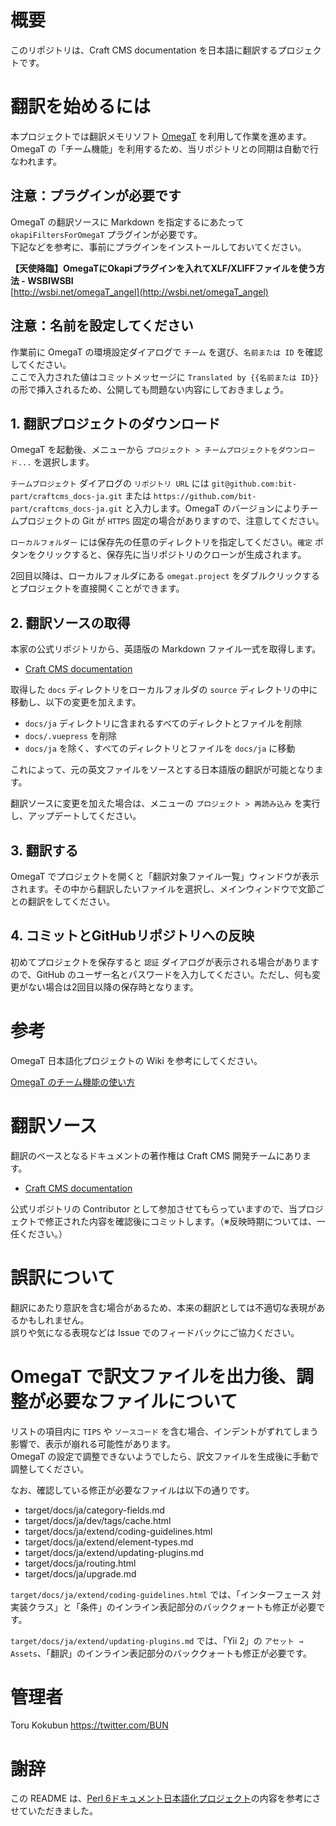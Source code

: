 # 概要

このリポジトリは、Craft CMS documentation を日本語に翻訳するプロジェクトです。

# 翻訳を始めるには

本プロジェクトでは翻訳メモリソフト [OmegaT](http://www.omegat.org/ja/omegat.html) を利用して作業を進めます。  
OmegaT の「チーム機能」を利用するため、当リポジトリとの同期は自動で行なわれます。

## 注意：プラグインが必要です

OmegaT の翻訳ソースに Markdown を指定するにあたって `okapiFiltersForOmegaT` プラグインが必要です。  
下記などを参考に、事前にプラグインをインストールしておいてください。

**【天使降臨】OmegaTにOkapiプラグインを入れてXLF/XLIFFファイルを使う方法 - WSBIWSBI**  
[http://wsbi.net/omegaT_angel](http://wsbi.net/omegaT_angel)

## 注意：名前を設定してください

作業前に OmegaT の環境設定ダイアログで `チーム` を選び、`名前または ID` を確認してください。  
ここで入力された値はコミットメッセージに `Translated by {{名前または ID}}` の形で挿入されるため、公開しても問題ない内容にしておきましょう。

## 1. 翻訳プロジェクトのダウンロード

OmegaT を起動後、メニューから `プロジェクト > チームプロジェクトをダウンロード...` を選択します。

`チームプロジェクト` ダイアログの `リポジトリ URL` には `git@github.com:bit-part/craftcms_docs-ja.git` または `https://github.com/bit-part/craftcms_docs-ja.git` と入力します。OmegaT のバージョンによりチームプロジェクトの Git が `HTTPS` 固定の場合がありますので、注意してください。

`ローカルフォルダー` には保存先の任意のディレクトリを指定してください。`確定` ボタンをクリックすると、保存先に当リポジトリのクローンが生成されます。

2回目以降は、ローカルフォルダにある `omegat.project` をダブルクリックするとプロジェクトを直接開くことができます。

## 2. 翻訳ソースの取得

本家の公式リポジトリから、英語版の Markdown ファイル一式を取得します。

* [Craft CMS documentation](https://github.com/craftcms/docs)

取得した `docs` ディレクトリをローカルフォルダの `source` ディレクトリの中に移動し、以下の変更を加えます。

* `docs/ja` ディレクトリに含まれるすべてのディレクトとファイルを削除
* `docs/.vuepress` を削除
* `docs/ja` を除く、すべてのディレクトリとファイルを `docs/ja` に移動

これによって、元の英文ファイルをソースとする日本語版の翻訳が可能となります。

翻訳ソースに変更を加えた場合は、メニューの `プロジェクト > 再読み込み` を実行し、アップデートしてください。

## 3. 翻訳する

OmegaT でプロジェクトを開くと「翻訳対象ファイル一覧」ウィンドウが表示されます。その中から翻訳したいファイルを選択し、メインウィンドウで文節ごとの翻訳をしてください。

## 4. コミットとGitHubリポジトリへの反映

初めてプロジェクトを保存すると `認証` ダイアログが表示される場合がありますので、GitHub のユーザー名とパスワードを入力してください。ただし、何も変更がない場合は2回目以降の保存時となります。

# 参考

OmegaT 日本語化プロジェクトの Wiki を参考にしてください。

[OmegaT のチーム機能の使い方](https://sourceforge.net/p/omegat-jp/wiki/Team_Project_howto/)

# 翻訳ソース

翻訳のベースとなるドキュメントの著作権は Craft CMS 開発チームにあります。

* [Craft CMS documentation](https://github.com/craftcms/docs)

公式リポジトリの Contributor として参加させてもらっていますので、当プロジェクトで修正された内容を確認後にコミットします。（※反映時期については、一任ください。）

# 誤訳について

翻訳にあたり意訳を含む場合があるため、本来の翻訳としては不適切な表現があるかもしれません。  
誤りや気になる表現などは Issue でのフィードバックにご協力ください。

# OmegaT で訳文ファイルを出力後、調整が必要なファイルについて

リストの項目内に `TIPS` や `ソースコード` を含む場合、インデントがずれてしまう影響で、表示が崩れる可能性があります。  
OmegaT の設定で調整できないようでしたら、訳文ファイルを生成後に手動で調整してください。

なお、確認している修正が必要なファイルは以下の通りです。

* target/docs/ja/category-fields.md
* target/docs/ja/dev/tags/cache.html
* target/docs/ja/extend/coding-guidelines.html
* target/docs/ja/extend/element-types.md
* target/docs/ja/extend/updating-plugins.md
* target/docs/ja/routing.html
* target/docs/ja/upgrade.md

`target/docs/ja/extend/coding-guidelines.html` では、「インターフェース 対 実装クラス」と「条件」のインライン表記部分のバッククォートも修正が必要です。

`target/docs/ja/extend/updating-plugins.md` では、「Yii 2」の `アセット → Assets`、「翻訳」のインライン表記部分のバッククォートも修正が必要です。

# 管理者

Toru Kokubun <https://twitter.com/BUN>

# 謝辞

この README は、[Perl 6ドキュメント日本語化プロジェクト](https://github.com/yamato/perl6doc-jp)の内容を参考にさせていただきました。
